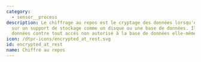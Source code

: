 ```yaml
---
category: 
  - sensor__process
description: Le chiffrage au repos est le cryptage des données lorsqu'elles sont persistantes
  sur un support de stockage comme un disque ou une base de données. Il protége les
  données contre tout accés non autorisé à la base de données elle-même.
icon: /dtpr-icons/encrypted_at_rest.svg
id: encrypted_at_rest
name: Chiffré au repos
---
```

